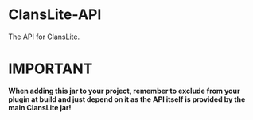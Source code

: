 # ClansLite-API
The API for ClansLite.

# IMPORTANT
**When adding this jar to your project, remember to exclude from your plugin at build and just depend on it as the API itself is provided by the main ClansLite jar!**
